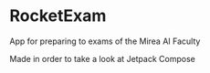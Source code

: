 # RocketExam
App for preparing to exams of the Mirea AI Faculty

Made in order to take a look at Jetpack Compose
